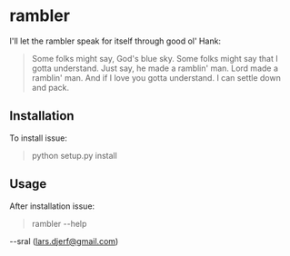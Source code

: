 rambler
=======

I'll let the rambler speak for itself through good ol' Hank:

> Some folks might say, God's blue sky. 
> Some folks might say that I gotta understand. 
> Just say, he made a ramblin' man. 
> Lord made a ramblin' man. 
> And if I love you gotta understand. 
> I can settle down and pack. 

Installation
------------

To install issue:

> python setup.py install 

Usage
-----

After installation issue:

> rambler --help 


--sral (lars.djerf@gmail.com)



